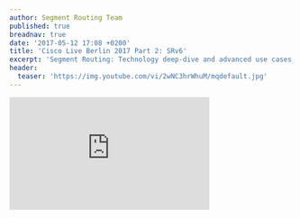 ```yaml
---
author: Segment Routing Team
published: true
breadnav: true
date: '2017-05-12 17:08 +0200'
title: 'Cisco Live Berlin 2017 Part 2: SRv6'
excerpt: 'Segment Routing: Technology deep-dive and advanced use cases: SRv6'
header:
  teaser: 'https://img.youtube.com/vi/2wNC3hrWhuM/mqdefault.jpg'
---
```

<iframe width="355" height="200" src="https://www.youtube.com/embed/2wNC3hrWhuM" frameborder="0" allowfullscreen></iframe>

